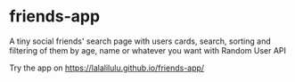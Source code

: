 # friends-app
A tiny social friends' search page with users cards, search, sorting and filtering of them by age, name or whatever you want with Random User API 

Try the app on https://lalalilulu.github.io/friends-app/
